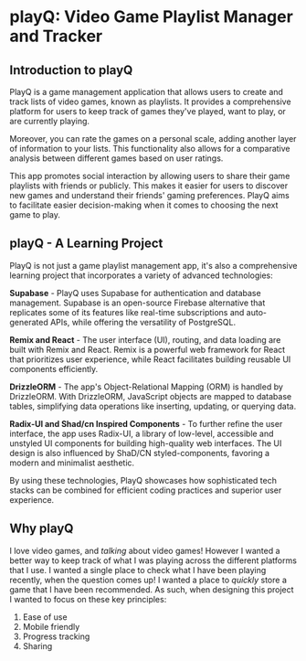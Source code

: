 # playQ: Video Game Playlist Manager and Tracker

## Introduction to playQ

PlayQ is a game management application that allows users to create and track lists of video games, known as playlists. It provides a comprehensive platform for users to keep track of games they've played, want to play, or are currently playing.

Moreover, you can rate the games on a personal scale, adding another layer of information to your lists. This functionality also allows for a comparative analysis between different games based on user ratings.

This app promotes social interaction by allowing users to share their game playlists with friends or publicly. This makes it easier for users to discover new games and understand their friends' gaming preferences. PlayQ aims to facilitate easier decision-making when it comes to choosing the next game to play.

## playQ - A Learning Project

PlayQ is not just a game playlist management app, it's also a comprehensive learning project that incorporates a variety of advanced technologies:

**Supabase** - PlayQ uses Supabase for authentication and database management. Supabase is an open-source Firebase alternative that replicates some of its features like real-time subscriptions and auto-generated APIs, while offering the versatility of PostgreSQL.

**Remix and React** - The user interface (UI), routing, and data loading are built with Remix and React. Remix is a powerful web framework for React that prioritizes user experience, while React facilitates building reusable UI components efficiently. 

**DrizzleORM** - The app's Object-Relational Mapping (ORM) is handled by DrizzleORM. With DrizzleORM, JavaScript objects are mapped to database tables, simplifying data operations like inserting, updating, or querying data.

**Radix-UI and Shad/cn Inspired Components** - To further refine the user interface, the app uses Radix-UI, a library of low-level, accessible and unstyled UI components for building high-quality web interfaces. The UI design is also influenced by ShaD/CN styled-components, favoring a modern and minimalist aesthetic.

By using these technologies, PlayQ showcases how sophisticated tech stacks can be combined for efficient coding practices and superior user experience.

## Why playQ

I love video games, and *talking* about video games! However I wanted a better way to keep track of what I was playing across the different platforms that I use. I wanted a single place to check what I have been playing recently, when the question comes up! I wanted a place to *quickly* store a game that I have been recommended. As such, when designing this project I wanted to focus on these key principles:

1. Ease of use
2. Mobile friendly
3. Progress tracking
4. Sharing
